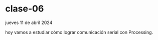 # clase-06

jueves 11 de abril 2024

hoy vamos a estudiar cómo lograr comunicación serial con Processing.
